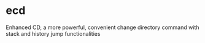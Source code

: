 ecd
===

Enhanced CD, a more powerful, convenient change directory command with stack and history jump functionalities
